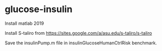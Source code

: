 # glucose-insulin


Install matlab 2019

Install S-taliro from https://sites.google.com/a/asu.edu/s-taliro/s-taliro

Save the insulinPump.m file in insulinGlucoseHumanCtrlRisk benchmark.
